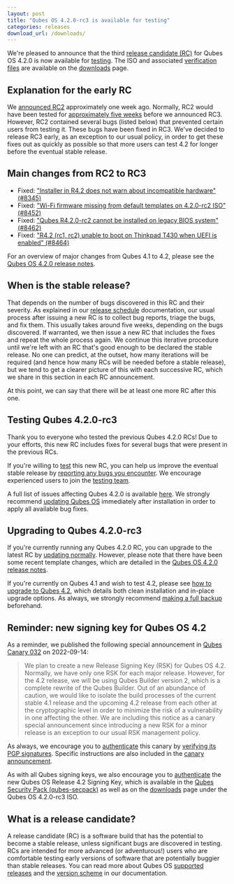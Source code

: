 ```yaml
---
layout: post
title: "Qubes OS 4.2.0-rc3 is available for testing"
categories: releases
download_url: /downloads/
---
```


We're pleased to announce that the third [release candidate (RC)](#what-is-a-release-candidate) for Qubes OS 4.2.0 is now available for [testing](/doc/testing/). The ISO and associated [verification files](/security/verifying-signatures/) are available on the [downloads](/downloads/) page.

## Explanation for the early RC

We [announced RC2](/news/2023/08/28/qubes-os-4-2-0-rc2-available-for-testing/) approximately one week ago. Normally, RC2 would have been tested for [approximately five weeks](/doc/version-scheme/#release-schedule) before we announced RC3. However, RC2 contained several bugs (listed below) that prevented certain users from testing it. These bugs have been fixed in RC3. We've decided to release RC3 early, as an exception to our usual policy, in order to get these fixes out as quickly as possible so that more users can test 4.2 for longer before the eventual stable release.

## Main changes from RC2 to RC3

- Fixed: ["Installer in R4.2 does not warn about incompatible hardware" (#8345)](https://github.com/QubesOS/qubes-issues/issues/8345)
- Fixed: ["Wi-Fi firmware missing from default templates on 4.2.0-rc2 ISO" (#8452)](https://github.com/QubesOS/qubes-issues/issues/8452)
- Fixed: ["Qubes R4.2.0-rc2 cannot be installed on legacy BIOS system" (#8462)](https://github.com/QubesOS/qubes-issues/issues/8462)
- Fixed: ["R4.2 (rc1, rc2) unable to boot on Thinkpad T430 when UEFI is enabled" (#8464)](https://github.com/QubesOS/qubes-issues/issues/8464)

For an overview of major changes from Qubes 4.1 to 4.2, please see the [Qubes OS 4.2.0 release notes](/doc/releases/4.2/release-notes/).

## When is the stable release?

That depends on the number of bugs discovered in this RC and their severity. As explained in our [release schedule](/doc/version-scheme/#release-schedule) documentation, our usual process after issuing a new RC is to collect bug reports, triage the bugs, and fix them. This usually takes around five weeks, depending on the bugs discovered. If warranted, we then issue a new RC that includes the fixes and repeat the whole process again. We continue this iterative procedure until we're left with an RC that's good enough to be declared the stable release. No one can predict, at the outset, how many iterations will be required (and hence how many RCs will be needed before a stable release), but we tend to get a clearer picture of this with each successive RC, which we share in this section in each RC announcement.

At this point, we can say that there will be at least one more RC after this one.

## Testing Qubes 4.2.0-rc3

Thank you to everyone who tested the previous Qubes 4.2.0 RCs! Due to your efforts, this new RC includes fixes for several bugs that were present in the previous RCs.

If you're willing to [test](/doc/testing/) this new RC, you can help us improve the eventual stable release by [reporting any bugs you encounter](/doc/issue-tracking/). We encourage experienced users to join the [testing team](https://forum.qubes-os.org/t/joining-the-testing-team/5190).

A full list of issues affecting Qubes 4.2.0 is available [here](https://github.com/QubesOS/qubes-issues/issues?q=is%3Aissue+label%3Aaffects-4.2). We strongly recommend [updating Qubes OS](/doc/how-to-update/) immediately after installation in order to apply all available bug fixes.

## Upgrading to Qubes 4.2.0-rc3

If you're currently running any Qubes 4.2.0 RC, you can upgrade to the latest RC by [updating normally](/doc/how-to-update/). However, please note that there have been some recent template changes, which are detailed in the [Qubes OS 4.2.0 release notes](/doc/releases/4.2/release-notes/).

If you're currently on Qubes 4.1 and wish to test 4.2, please see [how to upgrade to Qubes 4.2](/doc/upgrade/4.2/), which details both clean installation and in-place upgrade options. As always, we strongly recommend [making a full backup](/doc/how-to-back-up-restore-and-migrate/) beforehand.

## Reminder: new signing key for Qubes OS 4.2

As a reminder, we published the following special announcement in [Qubes Canary 032](/news/2022/09/14/canary-032/) on 2022-09-14:

> We plan to create a new Release Signing Key (RSK) for Qubes OS 4.2. Normally, we have only one RSK for each major release. However, for the 4.2 release, we will be using Qubes Builder version 2, which is a complete rewrite of the Qubes Builder. Out of an abundance of caution, we would like to isolate the build processes of the current stable 4.1 release and the upcoming 4.2 release from each other at the cryptographic level in order to minimize the risk of a vulnerability in one affecting the other. We are including this notice as a canary special announcement since introducing a new RSK for a minor release is an exception to our usual RSK management policy.

As always, we encourage you to [authenticate](/security/pack/#how-to-obtain-and-authenticate) this canary by [verifying its PGP signatures](/security/verifying-signatures/). Specific instructions are also included in the [canary announcement](/news/2022/09/14/canary-032/).

As with all Qubes signing keys, we also encourage you to [authenticate](/security/verifying-signatures/#how-to-import-and-authenticate-release-signing-keys) the new Qubes OS Release 4.2 Signing Key, which is available in the [Qubes Security Pack (qubes-secpack)](/security/pack/) as well as on the [downloads](/downloads/) page under the Qubes OS 4.2.0-rc3 ISO.

## What is a release candidate?

A release candidate (RC) is a software build that has the potential to become a stable release, unless significant bugs are discovered in testing. RCs are intended for more advanced (or adventurous!) users who are comfortable testing early versions of software that are potentially buggier than stable releases. You can read more about Qubes OS [supported releases](/doc/supported-releases/) and the [version scheme](/doc/version-scheme/) in our documentation.
